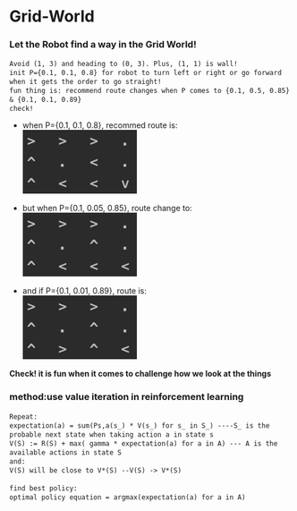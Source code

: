# Grid-World

### Let the Robot find a way in the Grid World!
```
Avoid (1, 3) and heading to (0, 3). Plus, (1, 1) is wall!
init P={0.1, 0.1, 0.8} for robot to turn left or right or go forward when it gets the order to go straight!
fun thing is: recommend route changes when P comes to {0.1, 0.5, 0.85} & {0.1, 0.1, 0.89}
check!
 ```
* when P={0.1, 0.1, 0.8}, recommed route is: \
![2](https://raw.githubusercontent.com/SJHNJU/Grid-World/master/routes/route2.png)

* but when P={0.1, 0.05, 0.85}, route change to: \
![1](https://raw.githubusercontent.com/SJHNJU/Grid-World/master/routes/route1.png)

* and if P={0.1, 0.01, 0.89}, route is: \
![3](https://raw.githubusercontent.com/SJHNJU/Grid-World/master/routes/route3.png)

**Check! it is fun when it comes to challenge how we look at the things**


### method:use value iteration in reinforcement learning
```
Repeat:
expectation(a) = sum(Ps,a(s_) * V(s_) for s_ in S_) ----S_ is the probable next state when taking action a in state s
V(S) := R(S) + max( gamma * expectation(a) for a in A) --- A is the available actions in state S
and:
V(S) will be close to V*(S) --V(S) -> V*(S)

find best policy:
optimal policy equation = argmax(expectation(a) for a in A)
```
